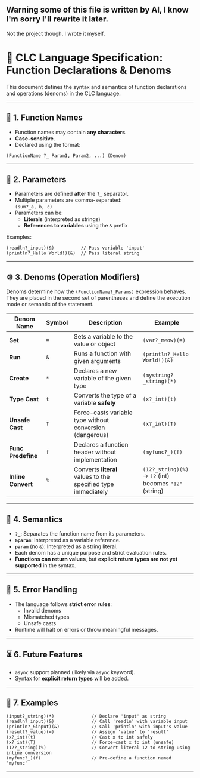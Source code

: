 ## Warning some of this file is written by AI, I know I'm sorry I'll rewrite it later.

Not the project though, I wrote it myself.

# 🐾 CLC Language Specification: Function Declarations & Denoms

This document defines the syntax and semantics of function declarations and operations (denoms) in the CLC language.

---

## 📛 1. Function Names

- Function names may contain **any characters**.
- **Case-sensitive**.
- Declared using the format:

```clc
(FunctionName ?_ Param1, Param2, ...) (Denom)
```

---

## 🧩 2. Parameters

- Parameters are defined **after** the `?_` separator.
- Multiple parameters are comma-separated:  
  `(sum?_a, b, c)`
- Parameters can be:
  - **Literals** (interpreted as strings)
  - **References to variables** using the `&` prefix

Examples:
```clc
(readln?_input)(&)          // Pass variable 'input'
(println?_Hello World!)(&)  // Pass literal string
```

---

## ⚙️ 3. Denoms (Operation Modifiers)

Denoms determine how the `(FunctionName?_Params)` expression behaves. They are placed in the second set of parentheses and define the execution mode or semantic of the statement.

| Denom Name        | Symbol | Description                                                    | Example |
|-------------------|--------|----------------------------------------------------------------|---------|
| **Set**           | `=`    | Sets a variable to the value or object                         | `(var?_meow)(=)` |
| **Run**           | `&`    | Runs a function with given arguments                           | `(println?_Hello World!)(&)` |
| **Create**        | `*`    | Declares a new variable of the given type                      | `(mystring?_string)(*)` |
| **Type Cast**     | `t`    | Converts the type of a variable **safely**                     | `(x?_int)(t)` |
| **Unsafe Cast**   | `T`    | Force-casts variable type without conversion (dangerous)       | `(x?_int)(T)` |
| **Func Predefine**| `f`    | Declares a function header without implementation              | `(myfunc?_)(f)` |
| **Inline Convert**| `%`    | Converts **literal** values to the specified type immediately   | `(12?_string)(%)` → `12` (int) becomes `"12"` (string) |

---

## 🧠 4. Semantics

- **`?_`**: Separates the function name from its parameters.
- **`&param`**: Interpreted as a variable reference.
- **`param`** (no `&`): Interpreted as a string literal.
- Each denom has a unique purpose and strict evaluation rules.
- **Functions can return values**, but **explicit return types are not yet supported** in the syntax.

---

## 🔐 5. Error Handling

- The language follows **strict error rules**:
  - Invalid denoms
  - Mismatched types
  - Unsafe casts
- Runtime will halt on errors or throw meaningful messages.

---

## ⏳ 6. Future Features

- `async` support planned (likely via `async` keyword).
- Syntax for **explicit return types** will be added.

---

## 🧪 7. Examples

```clc
(input?_string)(*)              // Declare 'input' as string
(readln?_input)(&)              // Call 'readln' with variable input
(println?_&input)(&)            // Call 'println' with input's value
(result?_value)(=)              // Assign 'value' to 'result'
(x?_int)(t)                     // Cast x to int safely
(x?_int)(T)                     // Force-cast x to int (unsafe)
(12?_string)(%)                 // Convert literal 12 to string using inline conversion
(myfunc?_)(f)                   // Pre-define a function named 'myfunc'
```

---
